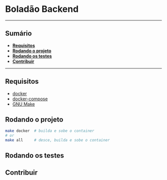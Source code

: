# Boladão Backend
<!-- Adicionar decrição do projeto -->

----
## Sumário
* **[Requisitos](#requisitos)**
* **[Rodando o projeto](#rodando-o-projeto)**
* **[Rodando os testes](#rodando-os-testes)**
* **[Contribuir](#contribuir)**
----

## Requisitos
* [docker](https://www.docker.com/)
* [docker-compose](https://docs.docker.com/compose/)
* [GNU Make](https://www.gnu.org/software/make/)

## Rodando o projeto
```sh
make docker  # builda e sobe o container
# or
make all     # desce, builda e sobe o container
```

## Rodando os testes
<!-- Adiciona como rodar que os testes -->

## Contribuir
<!-- Adiciona como contribuir -->
